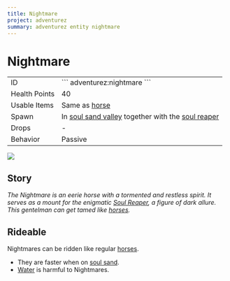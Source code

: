 ```yaml
---
title: Nightmare
project: adventurez
summary: adventurez entity nightmare
---
```

# Nightmare
<div class="combi">
<div class="divthing">
<table class="tablething">
    <tbody>
        <tr>
            <td class="first-column">ID</td>
            <td class="second-column">
            ```
            adventurez:nightmare
            ```
            </td>
        </tr>
        <tr id="linear-top">
            <td class="first-column">Health Points</td>
            <td class="second-column">40</td>
        </tr>
        <tr id="linear-top">
            <td class="first-column">Usable Items</td>
            <td class="second-column">Same as <a href="https://minecraft.wiki/w/Horse" target="_blank">horse</a></td>
        </tr>
        <tr id="linear-top">
            <td class="first-column">Spawn</td>
            <td class="second-column">In <a href="https://minecraft.wiki/w/Soul_Sand_Valley" target="_blank">soul sand valley</a> together with the <a href="../Soul_Reaper/">soul reaper</a></td>
        </tr>
        <tr id="linear-top">
            <td class="first-column">Drops</td>
            <td class="second-column">-</td>
        </tr>
        <tr id="linear-top">
            <td class="first-column">Behavior</td>
            <td class="second-column">Passive</td>
        </tr>
    </tbody>
</table>
</div>
<div class="div-img-center">
<img src="/wiki/assets/adventurez/entities/nightmare.png" loading="lazy" />
</div>
</div>

## Story

*The Nightmare is an eerie horse with a tormented and restless spirit. It serves as a mount for the enigmatic <a href="../Soul_Reaper/">Soul Reaper</a>, a figure of dark allure. This gentelman can get tamed like <a href="https://minecraft.wiki/w/Horse" target="_blank">horses</a>.*

## Rideable

Nightmares can be ridden like regular <a href="https://minecraft.wiki/w/Horse" target="_blank">horses</a>.

* They are faster when on <a href="https://minecraft.wiki/w/Soul_Sand" target="_blank">soul sand</a>.
* <a href="https://minecraft.wiki/w/Water" target="_blank">Water</a> is harmful to Nightmares.